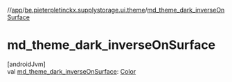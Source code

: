 //[app](../../index.md)/[be.pieterpletinckx.supplystorage.ui.theme](index.md)/[md_theme_dark_inverseOnSurface](md_theme_dark_inverse-on-surface.md)

# md_theme_dark_inverseOnSurface

[androidJvm]\
val [md_theme_dark_inverseOnSurface](md_theme_dark_inverse-on-surface.md): [Color](https://developer.android.com/reference/kotlin/androidx/compose/ui/graphics/Color.html)
